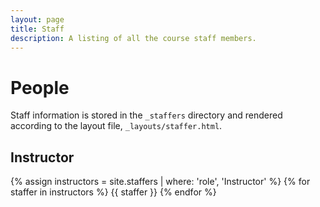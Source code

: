 ```yaml
---
layout: page
title: Staff
description: A listing of all the course staff members.
---
```


# People

Staff information is stored in the `_staffers` directory and rendered according to the layout file, `_layouts/staffer.html`.

## Instructor

{% assign instructors = site.staffers | where: 'role', 'Instructor' %}
{% for staffer in instructors %}
{{ staffer }}
{% endfor %}

<!-- ## Participants

{% assign participants = site.staffers | where: 'role', 'Participant' %}
{% assign num_participants = participants | size %}
{% if participants != 0 %}

{% for staffer in participants %}
{{ staffer }}
{% endfor %}
{% endif %}
 -->
